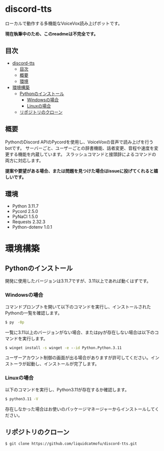 # discord-tts

ローカルで動作する多機能なVoiceVox読み上げボットです。

**現在執筆中のため、このreadmeは不完全です。**

## 目次

- [discord-tts](#discord-tts)
  - [目次](#目次)
  - [概要](#概要)
  - [環境](#環境)
- [環境構築](#環境構築)
  - [Pythonのインストール](#pythonのインストール)
    - [Windowsの場合](#windowsの場合)
    - [Linuxの場合](#linuxの場合)
  - [リポジトリのクローン](#リポジトリのクローン)

## 概要

PythonのDiscord APIのPycordを使用し、VoiceVoxの音声で読み上げを行うbotです。
サーバーごと、ユーザーごとの辞書機能、話者変更、音程や速度を変更する機能を内蔵しています。
スラッシュコマンドと接頭辞によるコマンドの両方に対応します。

**提案や要望がある場合、または問題を見つけた場合はissueに投げてくれると嬉しいです。**

## 環境

- Python 3.11.7
- Pycord 2.5.0
- PyNaCl 1.5.0
- Requests 2.32.3
- Python-dotenv 1.0.1

# 環境構築

## Pythonのインストール

開発に使用したバージョンは3.11.7ですが、3.11以上であれば動くはずです。

### Windowsの場合

コマンドプロンプトを開いて以下のコマンドを実行し、インストールされたPythonの一覧を確認します。
```cmd
$ py　-0p
```

一覧に3.11以上のバージョンがない場合、またはpyが存在しない場合は以下のコマンドを実行します。
```cmd
$ winget install -s winget -e --id Python.Python.3.11
```
ユーザーアカウント制御の画面が出る場合がありますが許可してください。インストーラが起動し、インストールが完了します。

### Linuxの場合
以下のコマンドを実行し、Python3.11が存在するか確認します。
```sh
$ python3.11 -V
```
存在しなかった場合はお使いのパッケージマネージャーからインストールしてください。

## リポジトリのクローン

```
$ git clone https://github.com/liquidcatmofu/discord-tts.git
```

